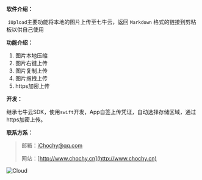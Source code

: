 **软件介绍：**

​	`iUpload`主要功能将本地的图片上传至七牛云，返回 `Markdown` 格式的链接到剪粘板以供自己使用

**功能介绍：**

1. 图片本地压缩 
2. 图片右键上传
3. 图片复制上传
4. 图片拖拽上传
5. https加密上传

**开发：**

​	继承七牛云SDK，使用`swift`开发，App自签上传凭证，自动选择存储区域，通过https加密上传。



**联系方系：**

> 邮箱：[iChochy@qq.com](mailto:iChochy@qq.com)
>
> 网站：[http://www.chochy.cn](http://www.chochy.cn)



![Cloud](http://images.chochy.cn/Cloud.png)